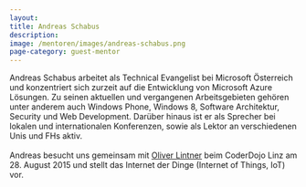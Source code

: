 ```yaml
---
layout:
title: Andreas Schabus
description: 
image: /mentoren/images/andreas-schabus.png
page-category: guest-mentor
---
```


Andreas Schabus arbeitet als Technical Evangelist bei Microsoft Österreich und konzentriert sich zurzeit auf die Entwicklung von Microsoft Azure Lösungen. Zu seinen aktuellen und vergangenen Arbeitsgebieten gehören unter anderem auch Windows Phone, Windows 8, Software Architektur, Security und Web Development. Darüber hinaus ist er als Sprecher bei lokalen und internationalen Konferenzen, sowie als Lektor an verschiedenen Unis und FHs aktiv.<br/>
<br/>
Andreas besucht uns gemeinsam mit <a href="#Oliver Lintner">Oliver Lintner</a> beim CoderDojo Linz am 28. August 2015 und stellt das Internet der Dinge (Internet of Things, IoT) vor.